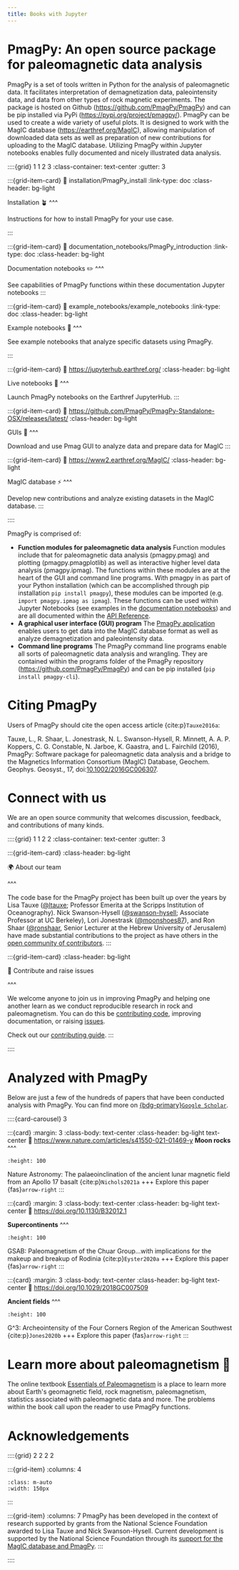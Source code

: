 ```yaml
---
title: Books with Jupyter
---
```


# PmagPy: An open source package for paleomagnetic data analysis

PmagPy is a set of tools written in Python for the analysis of paleomagnetic data. It facilitates interpretation of demagnetization data, paleointensity data, and data from other types of rock magnetic experiments. The package is hosted on Github (https://github.com/PmagPy/PmagPy) and can be pip installed via PyPi (https://pypi.org/project/pmagpy/). PmagPy can be used to create a wide variety of useful plots. It is designed to work with the MagIC database (https://earthref.org/MagIC), allowing manipulation of downloaded data sets as well as preparation of new contributions for uploading to the MagIC database. Utilizing PmagPy within Jupyter notebooks enables fully documented and nicely illustrated data analysis.

::::{grid} 1 1 2 3
:class-container: text-center
:gutter: 3

:::{grid-item-card}
:link: installation/PmagPy_install
:link-type: doc
:class-header: bg-light

Installation 🪴
^^^

Instructions for how to install PmagPy for your use case.

:::

:::{grid-item-card}
:link: documentation_notebooks/PmagPy_introduction
:link-type: doc
:class-header: bg-light

Documentation notebooks ✏️
^^^

See capabilities of PmagPy functions within these documentation Jupyter notebooks
:::

:::{grid-item-card}
:link: example_notebooks/example_notebooks
:link-type: doc
:class-header: bg-light

Example notebooks 📓
^^^

See example notebooks that analyze specific datasets using PmagPy.

:::

:::{grid-item-card}
:link: https://jupyterhub.earthref.org/
:class-header: bg-light

Live notebooks 🚀
^^^

Launch PmagPy notebooks on the Earthref JupyterHub.
:::

:::{grid-item-card}
:link: https://github.com/PmagPy/PmagPy-Standalone-OSX/releases/latest/
:class-header: bg-light

GUIs 🎁
^^^

Download and use Pmag GUI to analyze data and prepare data for MagIC
:::

:::{grid-item-card}
:link: https://www2.earthref.org/MagIC/
:class-header: bg-light

MagIC database ⚡
^^^

Develop new contributions and analyze existing datasets in the MagIC database.
:::

::::

PmagPy is comprised of:

- **Function modules for paleomagnetic data analysis** Function modules include that for paleomagnetic data analysis (pmagpy.pmag) and plotting (pmagpy.pmagplotlib) as well as interactive higher level data analysis (pmagpy.ipmag). The functions within these modules are at the heart of the GUI and command line programs. With pmagpy in as part of your Python installation (which can be accomplished through pip installation ```pip install pmagpy```), these modules can be imported (e.g. ```import pmagpy.ipmag as ipmag```). These functions can be used within Jupyter Notebooks (see examples in the [documentation notebooks](./documentation_notebooks/PmagPy_introduction.ipynb)) and are all documented within the [API Reference](./api/api).
- **A graphical user interface (GUI) program** The [PmagPy application](./programs/pmag_gui.md) enables users to get data into the MagIC database format as well as analyze demagnetization and paleointensity data.
- **Command line programs** The PmagPy command line programs enable all sorts of  paleomagnetic data analysis and wrangling. They are contained within the programs folder of the PmagPy repository (https://github.com/PmagPy/PmagPy) and can be pip installed (```pip install pmagpy-cli```).

# Citing PmagPy

Users of PmagPy should cite the open access article {cite:p}`Tauxe2016a`:

Tauxe, L., R. Shaar, L. Jonestrask, N. L. Swanson-Hysell, R. Minnett, A. A. P. Koppers, C. G. Constable, N. Jarboe, K. Gaastra, and L. Fairchild (2016), PmagPy: Software package for paleomagnetic data analysis and a bridge to the Magnetics Information Consortium (MagIC) Database, Geochem. Geophys. Geosyst., 17, doi:[10.1002/2016GC006307](http://dx.doi.org/10.1002/2016GC006307).

# Connect with us

We are an open source community that welcomes discussion, feedback, and contributions of many kinds.

::::{grid} 1 1 2 2
:class-container: text-center
:gutter: 3

:::{grid-item-card}
:class-header: bg-light

🌍 About our team

^^^

The code base for the PmagPy project has been built up over the years by Lisa Tauxe (<a href="https://github.com/ltauxe" class="user-mention">@ltauxe</a>; Professor Emerita at the Scripps Institution of Oceanography). Nick Swanson-Hysell (<a href="https://github.com/swanson-hysell" class="user-mention">@swanson-hysell</a>; Associate Professor at UC Berkeley), Lori Jonestrask (<a href="https://github.com/moonshoes87" class="user-mention">@moonshoes87</a>), and Ron Shaar (<a href="https://github.com/ronshaar" class="user-mention">@ronshaar</a>, Senior Lecturer at the Hebrew University of Jerusalem) have made substantial contributions to the project as have others in the [open community of contributors](https://github.com/pmagpy/pmagpy/graphs/contributors).
:::

:::{grid-item-card}
:class-header: bg-light

🙌 Contribute and raise issues

^^^

We welcome anyone to join us in improving PmagPy and helping one another learn as we conduct reproducible research in rock and paleomagnetism. You can do this be [contributing code](https://github.com/PmagPy/PmagPy/pulls), improving documentation, or raising [issues](https://github.com/PmagPy/PmagPy/issues).

Check out our [contributing guide](https://github.com/PmagPy/PmagPy/blob/master/CONTRIBUTING.md).
:::

::::

# Analyzed with PmagPy

Below are just a few of the hundreds of papers that have been conducted analysis with PmagPy.
You can find more on [{bdg-primary}`Google Scholar`](https://scholar.google.com/scholar?cites=16152229079597538403).


::::{card-carousel} 3

:::{card}
:margin: 3
:class-body: text-center
:class-header: bg-light text-center
:link: https://www.nature.com/articles/s41550-021-01469-y
**Moon rocks**
^^^
```{image} images/example_papers/Nichols_2021.png
:height: 100
```

Nature Astronomy: The palaeoinclination of the ancient lunar magnetic field from an Apollo 17 basalt {cite:p}`Nichols2021a`
+++
Explore this paper {fas}`arrow-right`
:::

:::{card}
:margin: 3
:class-body: text-center
:class-header: bg-light text-center
:link: https://doi.org/10.1130/B32012.1

**Supercontinents**
^^^
```{image} images/example_papers/Eyster_2020.png
:height: 100
```

GSAB: Paleomagnetism of the Chuar Group...with implications for the makeup and breakup of Rodinia {cite:p}`Eyster2020a`
+++
Explore this paper {fas}`arrow-right`
:::

:::{card}
:margin: 3
:class-body: text-center
:class-header: bg-light text-center
:link: https://doi.org/10.1029/2018GC007509

**Ancient fields**
^^^
```{image} images/example_papers/Jones_2020.png
:height: 100
```

G^3: Archeointensity of the Four Corners Region of the American Southwest {cite:p}`Jones2020b`
+++
Explore this paper {fas}`arrow-right`
:::

# Learn more about paleomagnetism 📖

The online textbook [Essentials of Paleomagnetism](https://earthref.org/MagIC/books/Tauxe/Essentials/) is a place to learn more about Earth's geomagnetic field, rock magnetism, paleomagnetism, statistics associated with paleomagnetic data and more. The problems within the book call upon the reader to use PmagPy functions.

# Acknowledgements

::::{grid} 2 2 2 2

:::{grid-item}
:columns: 4

```{image} images/logos/NSF_logo.png
:class: m-auto
:width: 150px
```

:::

:::{grid-item}
:columns: 7
PmagPy has been developed in the context of research supported by grants from the National Science Foundation awarded to Lisa Tauxe and Nick Swanson-Hysell.
Current development is supported by the National Science Foundation through its [support for the MagIC database and PmagPy](https://www.nsf.gov/awardsearch/showAward?AWD_ID=2148719).
:::

::::
